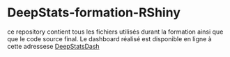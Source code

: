 # DeepStats-formation-RShiny
ce repository contient tous les fichiers utilisés durant la formation ainsi que que le code source final.
Le dashboard réalisé est disponible en ligne à cette adressese [DeepStatsDash](https://davidchristnzonde.shinyapps.io/deepstatDash/)
